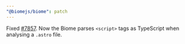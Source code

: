 ```yaml
---
"@biomejs/biome": patch
---
```


Fixed [#7857](https://github.com/biomejs/biome/issues/7857). Now the Biome parses `<script>` tags as TypeScript when analysing a `.astro` file.
